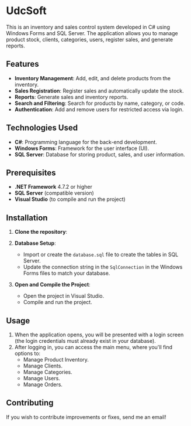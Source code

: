 # UdcSoft

This is an inventory and sales control system developed in C# using Windows Forms and SQL Server. The application allows you to manage product stock, clients, categories, users, register sales, and generate reports.

## Features

- **Inventory Management**: Add, edit, and delete products from the inventory.
- **Sales Registration**: Register sales and automatically update the stock.
- **Reports**: Generate sales and inventory reports.
- **Search and Filtering**: Search for products by name, category, or code.
- **Authentication**: Add and remove users for restricted access via login.

## Technologies Used

- **C#**: Programming language for the back-end development.
- **Windows Forms**: Framework for the user interface (UI).
- **SQL Server**: Database for storing product, sales, and user information.

## Prerequisites

- **.NET Framework** 4.7.2 or higher
- **SQL Server** (compatible version)
- **Visual Studio** (to compile and run the project)

## Installation

1. **Clone the repository**:
   
2. **Database Setup**:
   - Import or create the `database.sql` file to create the tables in SQL Server.
   - Update the connection string in the `SqlConnection` in the Windows Forms files to match your database.

3. **Open and Compile the Project**:
   - Open the project in Visual Studio.
   - Compile and run the project.

## Usage

1. When the application opens, you will be presented with a login screen (the login credentials must already exist in your database).
2. After logging in, you can access the main menu, where you'll find options to:
   - Manage Product Inventory.
   - Manage Clients.
   - Manage Categories.
   - Manage Users.
   - Manage Orders.
   
## Contributing

If you wish to contribute improvements or fixes, send me an email!
